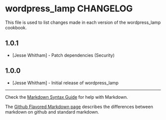 # wordpress_lamp CHANGELOG

This file is used to list changes made in each version of the wordpress_lamp cookbook.

## 1.0.1
- [Jesse Whitham] - Patch dependencies (Security)

## 1.0.0
- [Jesse Whitham] - Initial release of wordpress_lamp

- - -
Check the [Markdown Syntax Guide](http://daringfireball.net/projects/markdown/syntax) for help with Markdown.

The [Github Flavored Markdown page](http://github.github.com/github-flavored-markdown/) describes the differences between markdown on github and standard markdown.
